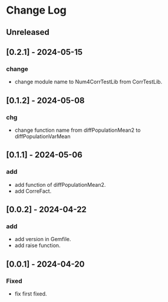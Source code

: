 # Change Log

## Unreleased

## [0.2.1] - 2024-05-15
### change
- change module name to Num4CorrTestLib from CorrTestLib.

## [0.1.2] - 2024-05-08

### chg
- change function name from diffPopulationMean2 to diffPopulationVarMean

## [0.1.1] - 2024-05-06

### add
- add function of diffPopulationMean2.
- add CorreFact.

## [0.0.2] - 2024-04-22

### add
- add version in Gemfile.
- add raise function.

## [0.0.1] - 2024-04-20

### Fixed
- fix first fixed.



